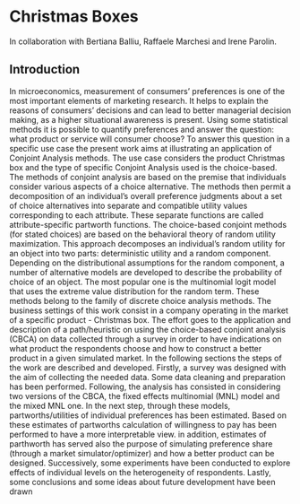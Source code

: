 # Christmas Boxes

In collaboration with Bertiana Balliu, Raffaele Marchesi and Irene Parolin.

## Introduction

In microeconomics, measurement of consumers’ preferences is one of the most important elements of marketing research. It helps to explain the reasons of consumers’ decisions and can lead to better managerial decision making, as a higher situational awareness is present. Using some statistical methods it is possible to quantify preferences and answer the question: what product or service will consumer choose?
To answer this question in a specific use case the present work aims at illustrating an application of Conjoint Analysis methods. The use case considers the product Christmas box and the type of specific Conjoint Analysis used is the choice-based. 
The methods of conjoint analysis are based on the premise that individuals consider various aspects of a choice alternative. The methods then permit a decomposition of an individual’s overall preference judgments about a set of choice alternatives into separate and compatible utility values corresponding to each attribute. These separate functions are called attribute-specific partworth functions. The choice-based conjoint methods (for stated choices) are based on the behavioral theory of random utility maximization. This approach decomposes an individual’s random utility for an object into two parts: deterministic utility and a random component. Depending on the distributional assumptions for the random component, a number of alternative models are developed to describe the probability of choice of an object. The most popular one is the multinomial logit model that uses the extreme value distribution for the random term. These methods belong to the family of discrete choice analysis methods.
The business settings of this work consist in a company operating in the market of a specific product - Christmas box. The effort goes to the application and description of a path/heuristic on using the choice-based conjoint analysis (CBCA) on data collected through a survey in order to have indications on what product the respondents choose and how to construct a better product in a given simulated market. In the following sections the steps of the work are described and developed. Firstly, a survey was designed with the aim of collecting the needed data. Some data cleaning and preparation has been performed. Following, the analysis has consisted in considering two versions of the CBCA, the fixed effects multinomial (MNL) model and the mixed MNL one. In the next step, through these models, partworths/utilities of individual preferences has been estimated. Based on these estimates of partworths calculation of willingness to pay has been performed to have a more interpretable view. in addition, estimates of parthworth has served also the purpose of simulating preference share (through a market simulator/optimizer) and how a better product can be designed. Successively, some experiments have been conducted to explore effects of individual levels on the heterogeneity of respondents. Lastly, some conclusions and some ideas about future development have been drawn
